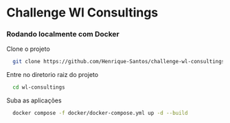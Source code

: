 # Challenge Wl Consultings

### Rodando localmente com Docker

Clone o projeto

```bash
  git clone https://github.com/Henrique-Santos/challenge-wl-consultings.git
```

Entre no diretorio raiz do projeto

```bash
  cd wl-consultings
```

Suba as aplicações

```bash
  docker compose -f docker/docker-compose.yml up -d --build
```